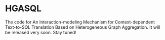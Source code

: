 # HGASQL
The code for An Interaction-modeling Mechanism for Context-dependent Text-to-SQL Translation Based on Heterogeneous Graph Aggregation. It will be released very soon. Stay tuned!
